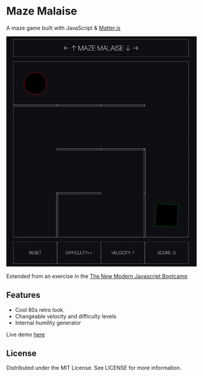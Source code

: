 # Maze Malaise
A maze game built with JavaScript & [Matter.js](https://brm.io/matter-js/)

![Screenshot](/assets/maze.png)

Extended from an exercise in the [The New Modern Javascript Bootcamp](
https://www.udemy.com/course/javascript-beginners-complete-tutorial/)


## Features

- Cool 80s retro look.
- Changeable velocity and difficulty levels
- Internal humility generator

Live demo [here](https://www.liamfpower.com/mazemalaise)


## License

Distributed under the MIT License. See LICENSE for more information.

